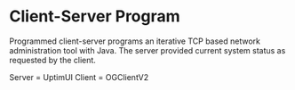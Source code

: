 # Client-Server Program

Programmed client-server programs an iterative TCP based network
administration tool with Java. The server provided current system
status as requested by the client.


Server = UptimUI
Client = OGClientV2
